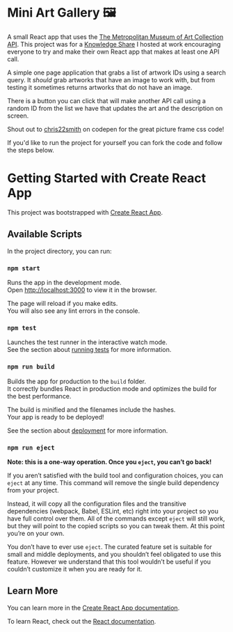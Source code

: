 # Mini Art Gallery 🖼

A small React app that uses the [The Metropolitan Museum of Art Collection API](https://metmuseum.github.io/). This project was for a [Knowledge Share](https://github.com/quinnter/Work-React-Api-Project) I hosted at work encouraging everyone to try and make their own React app that makes at least one API call. 

A simple one page application that grabs a list of artwork IDs using a search query. It _should_ grab artworks that have an image to work with, but from testing it sometimes returns artworks that do not have an image. 

There is a button you can click that will make another API call using a random ID from the list we have that updates the art and the description on screen.

Shout out to [chris22smith](https://codepen.io/chris22smith/pen/PbBwjp) on codepen for the great picture frame css code!

If you'd like to run the project for yourself you can fork the code and follow the steps below. 

# Getting Started with Create React App

This project was bootstrapped with [Create React App](https://github.com/facebook/create-react-app).

## Available Scripts

In the project directory, you can run:

### `npm start`

Runs the app in the development mode.\
Open [http://localhost:3000](http://localhost:3000) to view it in the browser.

The page will reload if you make edits.\
You will also see any lint errors in the console.

### `npm test`

Launches the test runner in the interactive watch mode.\
See the section about [running tests](https://facebook.github.io/create-react-app/docs/running-tests) for more information.

### `npm run build`

Builds the app for production to the `build` folder.\
It correctly bundles React in production mode and optimizes the build for the best performance.

The build is minified and the filenames include the hashes.\
Your app is ready to be deployed!

See the section about [deployment](https://facebook.github.io/create-react-app/docs/deployment) for more information.

### `npm run eject`

**Note: this is a one-way operation. Once you `eject`, you can’t go back!**

If you aren’t satisfied with the build tool and configuration choices, you can `eject` at any time. This command will remove the single build dependency from your project.

Instead, it will copy all the configuration files and the transitive dependencies (webpack, Babel, ESLint, etc) right into your project so you have full control over them. All of the commands except `eject` will still work, but they will point to the copied scripts so you can tweak them. At this point you’re on your own.

You don’t have to ever use `eject`. The curated feature set is suitable for small and middle deployments, and you shouldn’t feel obligated to use this feature. However we understand that this tool wouldn’t be useful if you couldn’t customize it when you are ready for it.

## Learn More

You can learn more in the [Create React App documentation](https://facebook.github.io/create-react-app/docs/getting-started).

To learn React, check out the [React documentation](https://reactjs.org/).
